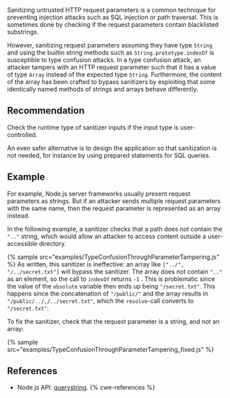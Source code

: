 Sanitizing untrusted HTTP request parameters is a common technique for preventing injection attacks such as SQL injection or path traversal. This is sometimes done by checking if the request parameters contain blacklisted substrings.

However, sanitizing request parameters assuming they have type `String` and using the builtin string methods such as `String.prototype.indexOf` is susceptible to type confusion attacks. In a type confusion attack, an attacker tampers with an HTTP request parameter such that it has a value of type `Array` instead of the expected type `String`. Furthermore, the content of the array has been crafted to bypass sanitizers by exploiting that some identically named methods of strings and arrays behave differently.


## Recommendation
Check the runtime type of sanitizer inputs if the input type is user-controlled.

An even safer alternative is to design the application so that sanitization is not needed, for instance by using prepared statements for SQL queries.


## Example
For example, Node.js server frameworks usually present request parameters as strings. But if an attacker sends multiple request parameters with the same name, then the request parameter is represented as an array instead.

In the following example, a sanitizer checks that a path does not contain the `".."` string, which would allow an attacker to access content outside a user-accessible directory.

{% sample src="examples/TypeConfusionThroughParameterTampering.js" %}
As written, this sanitizer is ineffective: an array like `["../", "/../secret.txt"]` will bypass the sanitizer. The array does not contain `".."` as an element, so the call to `indexOf` returns `-1` . This is problematic since the value of the `absolute` variable then ends up being `"/secret.txt"`. This happens since the concatenation of `"/public/"` and the array results in `"/public/../,/../secret.txt"`, which the `resolve`-call converts to `"/secret.txt"`.

To fix the sanitizer, check that the request parameter is a string, and not an array:

{% sample src="examples/TypeConfusionThroughParameterTampering_fixed.js" %}

## References
* Node.js API: [querystring](https://nodejs.org/api/querystring.html).
{% cwe-references %}
